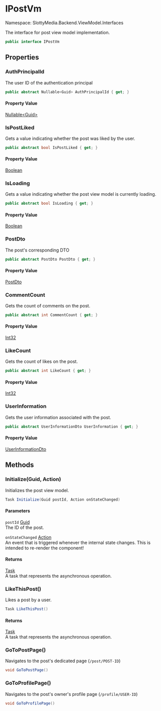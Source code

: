 # IPostVm

Namespace: SlottyMedia.Backend.ViewModel.Interfaces

The interface for post view model implementation.

```csharp
public interface IPostVm
```

## Properties

### **AuthPrincipalId**

The user ID of the authentication principal

```csharp
public abstract Nullable<Guid> AuthPrincipalId { get; }
```

#### Property Value

[Nullable&lt;Guid&gt;](https://docs.microsoft.com/en-us/dotnet/api/system.nullable-1)<br>

### **IsPostLiked**

Gets a value indicating whether the post was liked by the user.

```csharp
public abstract bool IsPostLiked { get; }
```

#### Property Value

[Boolean](https://docs.microsoft.com/en-us/dotnet/api/system.boolean)<br>

### **IsLoading**

Gets a value indicating whether the post view model is currently loading.

```csharp
public abstract bool IsLoading { get; }
```

#### Property Value

[Boolean](https://docs.microsoft.com/en-us/dotnet/api/system.boolean)<br>

### **PostDto**

The post's corresponding DTO

```csharp
public abstract PostDto PostDto { get; }
```

#### Property Value

[PostDto](./slottymedia.backend.dtos.postdto.md)<br>

### **CommentCount**

Gets the count of comments on the post.

```csharp
public abstract int CommentCount { get; }
```

#### Property Value

[Int32](https://docs.microsoft.com/en-us/dotnet/api/system.int32)<br>

### **LikeCount**

Gets the count of likes on the post.

```csharp
public abstract int LikeCount { get; }
```

#### Property Value

[Int32](https://docs.microsoft.com/en-us/dotnet/api/system.int32)<br>

### **UserInformation**

Gets the user information associated with the post.

```csharp
public abstract UserInformationDto UserInformation { get; }
```

#### Property Value

[UserInformationDto](./slottymedia.backend.dtos.userinformationdto.md)<br>

## Methods

### **Initialize(Guid, Action)**

Initializes the post view model.

```csharp
Task Initialize(Guid postId, Action onStateChanged)
```

#### Parameters

`postId` [Guid](https://docs.microsoft.com/en-us/dotnet/api/system.guid)<br>
The ID of the post.

`onStateChanged` [Action](https://docs.microsoft.com/en-us/dotnet/api/system.action)<br>
An event that is triggered whenever the internal state changes.
 This is intended to re-render the component!

#### Returns

[Task](https://docs.microsoft.com/en-us/dotnet/api/system.threading.tasks.task)<br>
A task that represents the asynchronous operation.

### **LikeThisPost()**

Likes a post by a user.

```csharp
Task LikeThisPost()
```

#### Returns

[Task](https://docs.microsoft.com/en-us/dotnet/api/system.threading.tasks.task)<br>
A task that represents the asynchronous operation.

### **GoToPostPage()**

Navigates to the post's dedicated page (`/post/POST-ID`)

```csharp
void GoToPostPage()
```

### **GoToProfilePage()**

Navigates to the post's owner's profile page (`/profile/USER-ID`)

```csharp
void GoToProfilePage()
```
